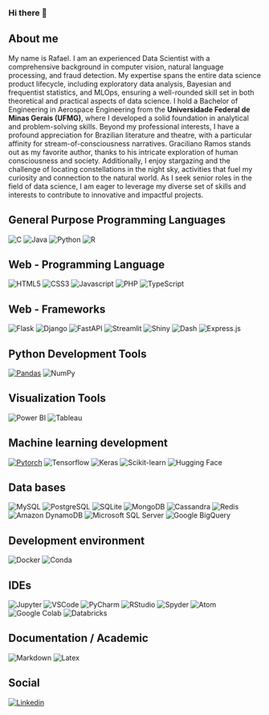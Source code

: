 ### Hi there 👋

## About me 

My name is Rafael. I am an experienced Data Scientist with a comprehensive background in computer vision, natural language processing, and fraud detection. My expertise spans the entire data science product lifecycle, including exploratory data analysis, Bayesian and frequentist statistics, and MLOps, ensuring a well-rounded skill set in both theoretical and practical aspects of data science.
I hold a Bachelor of Engineering in Aerospace Engineering from the **Universidade Federal de Minas Gerais (UFMG)**, where I developed a solid foundation in analytical and problem-solving skills.
Beyond my professional interests, I have a profound appreciation for Brazilian literature and theatre, with a particular affinity for stream-of-consciousness narratives. Graciliano Ramos stands out as my favorite author, thanks to his intricate exploration of human consciousness and society. Additionally, I enjoy stargazing and the challenge of locating constellations in the night sky, activities that fuel my curiosity and connection to the natural world.
As I seek senior roles in the field of data science, I am eager to leverage my diverse set of skills and interests to contribute to innovative and impactful projects.


## General Purpose Programming Languages

![C](https://img.shields.io/badge/c%20-%2300599C.svg?&style=for-the-badge&logo=c&logoColor=white)
![Java](https://img.shields.io/badge/java-%23ED8B00.svg?&style=for-the-badge&logo=java&logoColor=white)
![Python](https://img.shields.io/badge/python-3670A0?style=for-the-badge&logo=python&logoColor=ffdd54)
![R](https://img.shields.io/badge/R-276DC3?style=for-the-badge&logo=r&logoColor=white)

## Web - Programming Language

![HTML5](https://img.shields.io/badge/html5%20-%23E34F26.svg?&style=for-the-badge&logo=html5&logoColor=white)
![CSS3](https://img.shields.io/badge/css3%20-%231572B6.svg?&style=for-the-badge&logo=css3&logoColor=white)
![Javascript](https://img.shields.io/badge/javascript%20-%23323330.svg?&style=for-the-badge&logo=javascript&logoColor=%23F7DF1)
![PHP](https://img.shields.io/badge/php-%23777BB4.svg?&style=for-the-badge&logo=php&logoColor=white)
![TypeScript](https://img.shields.io/badge/TypeScript-3178C6?style=for-the-badge&logo=typescript&logoColor=white)


## Web - Frameworks

![Flask](https://img.shields.io/badge/Flask-%23000.svg?&style=for-the-badge&logo=flask&logoColor=white)
![Django](https://img.shields.io/badge/Django-%23092E20.svg?&style=for-the-badge&logo=django&logoColor=white)
![FastAPI](https://img.shields.io/badge/FastAPI-%23009688.svg?&style=for-the-badge&logo=fastapi&logoColor=white)
![Streamlit](https://img.shields.io/badge/Streamlit-%23FF4B4B.svg?&style=for-the-badge&logo=streamlit&logoColor=white)
![Shiny](https://img.shields.io/badge/Shiny-%23795548.svg?&style=for-the-badge&logo=r&logoColor=white)
![Dash](https://img.shields.io/badge/Dash-%23356B8A.svg?&style=for-the-badge&logo=dash&logoColor=white)
![Express.js](https://img.shields.io/badge/Express.js-%23000000.svg?&style=for-the-badge&logo=express&logoColor=white)

## Python Development Tools

[![Pandas](https://img.shields.io/badge/Pandas-150458?style=for-the-badge&logo=pandas&logoColor=white)](https://rferreira13.github.io/pandas/)
![NumPy](https://img.shields.io/badge/NumPy-013243?style=for-the-badge&logo=numpy&logoColor=white)

## Visualization Tools

![Power BI](https://img.shields.io/badge/Power%20BI-F2C811?style=for-the-badge&logo=powerbi&logoColor=white)
![Tableau](https://img.shields.io/badge/Tableau-E97627?style=for-the-badge&logo=tableau&logoColor=white)

## Machine learning development

[![Pytorch](https://img.shields.io/badge/pytorch-%23EE4C2C.svg?&style=for-the-badge&logo=pytorch&logoColor=white)](https://rferreira13.github.io/pytorch/)
![Tensorflow](https://img.shields.io/badge/tensorflow-%23FF6F00.svg?&style=for-the-badge&logo=tensorflow&logoColor=white)
![Keras](https://img.shields.io/badge/Keras-D00000?style=for-the-badge&logo=keras&logoColor=white)
![Scikit-learn](https://img.shields.io/badge/Scikit--learn-F7931E?style=for-the-badge&logo=scikit-learn&logoColor=white)
![Hugging Face](https://img.shields.io/badge/Hugging%20Face-FFD43B?style=for-the-badge&logo=huggingface&logoColor=black)


## Data bases

![MySQL](https://img.shields.io/badge/mysql-%2300f.svg?&style=for-the-badge&logo=mysql&logoColor=white)
![PostgreSQL](https://img.shields.io/badge/PostgreSQL-%23336791.svg?&style=for-the-badge&logo=postgresql&logoColor=white)
![SQLite](https://img.shields.io/badge/SQLite-%2307405e.svg?&style=for-the-badge&logo=sqlite&logoColor=white)
![MongoDB](https://img.shields.io/badge/MongoDB-47A248?style=for-the-badge&logo=mongodb&logoColor=white)
![Cassandra](https://img.shields.io/badge/Cassandra-1287B1?style=for-the-badge&logo=apache-cassandra&logoColor=white)
![Redis](https://img.shields.io/badge/Redis-%23DC382D.svg?&style=for-the-badge&logo=redis&logoColor=white)
![Amazon DynamoDB](https://img.shields.io/badge/Amazon_DynamoDB-%23232F3E.svg?&style=for-the-badge&logo=amazon-aws&logoColor=white)
![Microsoft SQL Server](https://img.shields.io/badge/Microsoft_SQL_Server-%23CC2927.svg?&style=for-the-badge&logo=microsoft-sql-server&logoColor=white)
![Google BigQuery](https://img.shields.io/badge/Google_BigQuery-%234285F4.svg?&style=for-the-badge&logo=google-cloud&logoColor=white)


## Development environment

![Docker](https://img.shields.io/badge/docker%20-%230db7ed.svg?&style=for-the-badge&logo=docker&logoColor=white)
![Conda](https://img.shields.io/badge/Conda-%2344A833.svg?&style=for-the-badge&logo=anaconda&logoColor=white)

## IDEs

![Jupyter](https://img.shields.io/badge/Jupyter-%23F37626.svg?&style=for-the-badge&logo=Jupyter&logoColor=white)
![VSCode](https://img.shields.io/badge/VS_Code-%23007ACC.svg?&style=for-the-badge&logo=visual-studio-code&logoColor=white)
![PyCharm](https://img.shields.io/badge/PyCharm-%23000000.svg?&style=for-the-badge&logo=PyCharm&logoColor=white)
![RStudio](https://img.shields.io/badge/RStudio-%2375AADB.svg?&style=for-the-badge&logo=RStudio&logoColor=white)
![Spyder](https://img.shields.io/badge/Spyder-%23FF0000.svg?&style=for-the-badge&logo=Spyder&logoColor=white)
![Atom](https://img.shields.io/badge/Atom-%2366595C.svg?&style=for-the-badge&logo=Atom&logoColor=white)
![Google Colab](https://img.shields.io/badge/Google_Colab-%23F9AB00.svg?&style=for-the-badge&logo=google-colab&logoColor=white)
![Databricks](https://img.shields.io/badge/Databricks-%23FF3621.svg?&style=for-the-badge&logo=Databricks&logoColor=white)

## Documentation / Academic

![Markdown](https://img.shields.io/badge/markdown-%23000000.svg?&style=for-the-badge&logo=markdown&logoColor=white)
![Latex](https://img.shields.io/badge/latex%20-%23008080.svg?&style=for-the-badge&logo=latex&logoColor=white)

## Social

[![Linkedin](https://img.shields.io/badge/linkedin%20-%230077B5.svg?&style=for-the-badge&logo=linkedin&logoColor=white)](https://www.linkedin.com/in/rafael-ferreira-data-scientist/)






